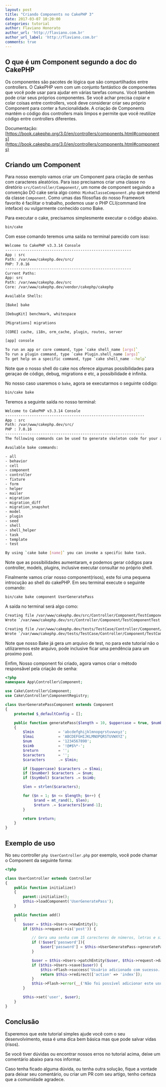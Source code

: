 ```yaml
---
layout: post
title: "Criando Components no CakePHP 3"
date: 2017-03-07 10:20:00
categories: tutorial
author: Flaviano Honorato
author_url: 'http://flaviano.com.br'
author_url_label: 'http://flaviano.com.br'
comments: true
---
```



## O que é um Component segundo a doc do CakePHP

Os componentes são pacotes de lógica que são compartilhados entre controllers. O CakePHP vem com um conjunto fantástico de componentes que você pode usar para ajudar em várias tarefas comuns. Você também pode criar seus próprios componentes. Se você achar precisa copiar e colar coisas entre controllers, você deve considerar criar seu próprio Component para conter a funcionalidade. A criação de Components mantém o código dos controllers mais limpos e permite que você reutilize código entre controllers diferentes.

Documentação: [https://book.cakephp.org/3.0/en/controllers/components.html#components](https://book.cakephp.org/3.0/en/controllers/components.html#components)

## Criando um Component

Para nosso exemplo vamos criar um Component para criação de senhas com caracteres aleatórios. Para isso precisamos criar uma classe no diretório `src/Controller/Component/`, um nome de component seguindo a convenção DO cake seria algo como: `MinhaClasseComponent.php` que extend da classe `Component`.
Como umas das filosofias do nosso Framework favorito é facilitar o trabalho, podemos usar o PHP CLI(command line inteface) ou vulgarmente conhecido como Bake.

Para executar o cake, precisamos simplesmente executar o código abaixo.
```sh
bin/cake
```
Com esse comando teremos uma saída no terminal parecido com isso:

```sh
Welcome to CakePHP v3.3.14 Console
---------------------------------------------------------
App : src
Path: /var/www/cakephp.dev/src/
PHP: 7.0.16
---------------------------------------------------------
Current Paths:
App: src
Path: /var/www/cakephp.dev/src
Core: /var/www/cakephp.dev/vendor/cakephp/cakephp

Available Shells:

[Bake] bake

[DebugKit] benchmark, whitespace

[Migrations] migrations

[CORE] cache, i18n, orm_cache, plugin, routes, server

[app] console

To run an app or core command, type `cake shell_name [args]`
To run a plugin command, type `cake Plugin.shell_name [args]`
To get help on a specific command, type `cake shell_name --help`

```

Note que o nosso shell do cake nos oferece algumas possibilidades para geraçao de código, debug, migrations e etc, a possibilidade é infinita.

No nosso caso usaremos o `bake`, agora se executarmos o seguinte código:
```sh
bin/cake bake
```

Teremos a seguinte saída no nosso terminal:

```sh
Welcome to CakePHP v3.3.14 Console
---------------------------------------------------------------
App : src
Path: /var/www/cakephp.dev/src/
PHP : 7.0.16
---------------------------------------------------------------
The following commands can be used to generate skeleton code for your application.

Available bake commands:

- all
- behavior
- cell
- component
- controller
- fixture
- form
- helper
- mailer
- migration
- migration_diff
- migration_snapshot
- model
- plugin
- seed
- shell
- shell_helper
- task
- template
- test

By using `cake bake [name]` you can invoke a specific bake task.

```

Note que as possibilidades aumentaram, e podemos gerar códigos para controller, models, plugins, inclusive executar consultar no próprio shell.

Finalmente vamos criar nosso component(risos), este foi uma pequena introcução ao shell do cakePHP.
Em seu terminal execute o seguinte comando:

```sh
bin/cake bake component UserGeneratePass
```
A saída no terminal será algo como:

```sh
Creating file /var/www/cakephp.dev/src/Controller/Component/TestComponentTest.php
Wrote `/var/www/cakephp.dev/src/Controller/Component/TestComponentTest.php`

Creating file /var/www/cakephp.dev/tests/TestCase/Controller/Component/TestComponentTest.php
Wrote `/var/www/cakephp.dev/tests/TestCase/Controller/Component/TestComponentTest.php`

```
Note que nosso Bake já gera um arquivo de test, no para este tutorial não o utilizaremos este arquivo, pode inclusive ficar uma pendência para um proximo post.

Enfim, Nosso component foi criado, agora vamos criar o método responsãvel pela criação de senha:

```php
<?php
namespace App\Controller\Component;

use Cake\Controller\Component;
use Cake\Controller\ComponentRegistry;

class UserGeneratePassComponent extends Component
{
    protected $_defaultConfig = [];

    public function generatePass($length = 10, $uppercase = true, $number = true, $symbol = false)
    {
        $lmin           = 'abcdefghijklmnopqrstuvwxyz';
        $lmai           = 'ABCDEFGHIJKLMNOPQRSTUVWXYZ';
        $num            = '1234567890';
        $simb           = '!@#$%*-';
        $return         = '';
        $caracters      = '';
        $caracters      .= $lmin;

        if ($uppercase) $caracters .= $lmai;
        if ($number) $caracters .= $num;
        if ($symbol) $caracters .= $simb;

        $len = strlen($caracters);

        for ($n = 1; $n <= $length; $n++) {
             $rand = mt_rand(1, $len);
             $return .= $caracters[$rand-1];
        }

        return $return;
    }
}
```


## Exemplo de uso
No seu controller ```php UserController.php``` por exemplo, você pode chamar o Component da seguinte forma:

```php
<?php

class UserController extends Controller
{
	public function initialize()
    {
        parent::initialize();
        $this->loadComponent('UserGeneratePass');
    }

    public function add()
    {
        $user = $this->Users->newEntity();
        if ($this->request->is('post')) {

            // Gera uma senha com 15 carecteres de números, letras e símbolos
            if (!$user['password']){
                $user['password'] = $this->UserGeneratePass->generatePass(15, true, true, true);
            }

            $user = $this->Users->patchEntity($user, $this->request->data);
            if ($this->Users->save($user)) {
                $this->Flash->success('Usuário adicionado com sucesso.', ['class' => 'alert alert-info']);
                return $this->redirect(['action' => 'index']);
            }
            $this->Flash->error(__('Não foi possível adicionar este usuário, por favor tente novamente.'));
        }

        $this->set('user', $user);
    }
}
```

## Conclusão

Esperemos que este tutorial simples ajude você com o seu desenvolvimento, essa é uma dica bem básica mas que pode salvar vidas (risos).

Se você tiver dúvidas ou encontrar nossos erros no tutorial acima, deixe um comentário abaixo para nos informar.

Caso tenha ficado alguma dúvida, ou tenha outra solução, fique a vontade para deixar seu comentário, ou criar um PR com seu artigo, tenho certeza que a comunidade agradece.
